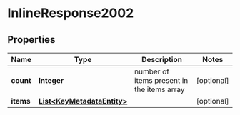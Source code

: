 # InlineResponse2002

## Properties
Name | Type | Description | Notes
------------ | ------------- | ------------- | -------------
**count** | **Integer** | number of items present in the items array |  [optional]
**items** | [**List&lt;KeyMetadataEntity&gt;**](KeyMetadataEntity.md) |  |  [optional]
